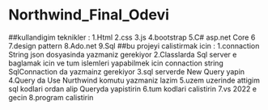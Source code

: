 # Northwind_Final_Odevi
##kullandigim teknikler :
  1.Html
  2.css
  3.js
  4.bootstrap
  5.C# asp.net Core 6
  7.design pattern
  8.Ado.net
  9.Sql 
##bu projeyi calistirmak icin :
  1.connaction String json dosyasinda yazmaniz gerekiyor
  2.Classlarda Sql server e baglamak icin ve tum islemleri yapabilmek icin connaction string SqlConnaction da yazmainz gerekiyor
  3.sql serverde New Query yapin
  4.Query da Use Nurthwind komutu yazmaniz lazim
  5.uzem uzerinde attigim sql kodlari ordan alip Queryda yapistirin
  6.tum kodlari calistirin
  7.vs 2022 e gecin 
  8.program calistirin

